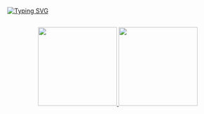 


[![Typing SVG](https://readme-typing-svg.herokuapp.com/?color=00bfbf&size=35&center=true&vCenter=true&width=1000&lines=Olá.+Eu+sou+Adriana+Nogueira.;Tenho+43+anos.;Moro+em+São+João+da+Boa+Vista+-+SP;Desenvolvedor+Java+Full+Stack+Júnior;Seja+bem-vindo!+:%29)](https://git.io/typing-svg)
##
<div align="center">
  <a href="https://github.com/Adrrianagazato">
  <img height="180em" src="https://github-readme-stats.vercel.app/api?username=Adrianagazato&show_icons=true&theme=dark&include_all_commits=true&count_private=true"/>
  <img height="180em" src="https://github-readme-stats.vercel.app/api/top-langs/?username=Adrianagazato&layout=compact&langs_count=7&theme=dark"/>
</div>






